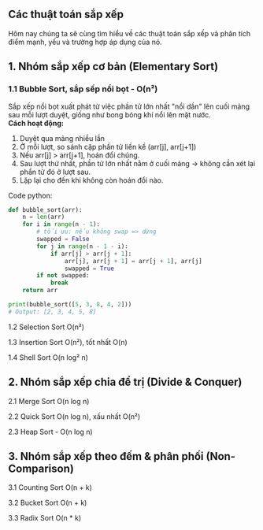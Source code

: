 ## Các thuật toán sắp xếp

Hôm nay chúng ta sẽ cùng tìm hiểu về các thuật toán sắp xếp và phân tích điểm mạnh, yếu và 
trường hợp áp dụng của nó.

## 1. Nhóm sắp xếp cơ bản (Elementary Sort)
### 1.1 Bubble Sort, sắp sếp nổi bọt - O(n²)  
Sắp xếp nổi bọt xuất phát từ việc phần tử lớn nhất "nổi dần" lên cuối mảng sau mỗi lượt duyệt, 
giống như bong bóng khí nổi lên mặt nước.  
**Cách hoạt động:**
1. Duyệt qua mảng nhiều lần
2. Ở mỗi lượt, so sánh cặp phần tử liền kề (arr[j], arr[j+1])
3. Nếu arr[j] > arr[j+1], hoán đổi chúng.
4. Sau lượt thứ nhất, phần tử lớn nhất nằm ở cuối mảng -> không cần xét lại phần tử đó ở lượt sau.
5. Lặp lại cho đến khi không còn hoán đổi nào.

Code python:
```Python
def bubble_sort(arr):
    n = len(arr)
    for i in range(n - 1):
        # tối ưu: nếu không swap => dừng
        swapped = False
        for j in range(n - 1 - i):
            if arr[j] > arr[j + 1]:
                arr[j], arr[j + 1] = arr[j + 1], arr[j]
                swapped = True
        if not swapped:
            break
    return arr

print(bubble_sort([5, 3, 8, 4, 2]))
# Output: [2, 3, 4, 5, 8]
```
1.2 Selection Sort O(n²)


1.3 Insertion Sort O(n²), tốt nhất O(n)

1.4 Shell Sort O(n log² n)

## 2. Nhóm sắp xếp chia để trị (Divide & Conquer)
2.1 Merge Sort O(n log n)

2.2 Quick Sort O(n log n), xấu nhất O(n²)

2.3 Heap Sort - O(n log n)


## 3. Nhóm sắp xếp theo đếm & phân phối (Non-Comparison)
3.1 Counting Sort O(n + k)

3.2 Bucket Sort O(n + k)

3.3 Radix Sort O(n * k)